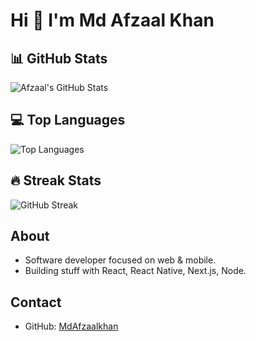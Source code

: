 # Hi 👋 I'm Md Afzaal Khan

## 📊 GitHub Stats
![Afzaal's GitHub Stats](https://github-readme-stats-seven-hazel-54.vercel.app/api?username=MdAfzaalkhan&layout=compact&theme=radical&count_private=true)

## 💻 Top Languages
![Top Languages](https://github-readme-stats-seven-hazel-54.vercel.app/api/top-langs/?username=MdAfzaalkhan&layout=compact&theme=radical&count_private=true)

## 🔥 Streak Stats
![GitHub Streak](https://streak-stats.demolab.com?user=MdAfzaalkhan&theme=radical&hide_border=true)


## About
- Software developer focused on web & mobile.
- Building stuff with React, React Native, Next.js, Node.

## Contact
- GitHub: [MdAfzaalkhan](https://github.com/MdAfzaalkhan)
